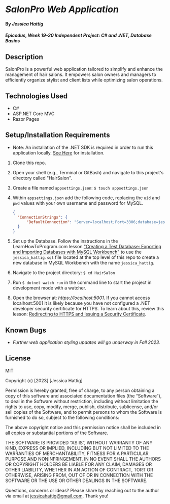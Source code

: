 # _SalonPro Web Application_

#### By _**Jessica Hattig**_

#### _Epicodus, Week 19-20 Independent Project: C# and .NET, Database Basics_

## Description
SalonPro is a powerful web application tailored to simplify and enhance the management of hair salons. It empowers salon owners and managers to efficiently organize stylist and client lists while optimizing salon operations. 

## Technologies Used
- C#
- ASP.NET Core MVC
- Razor Pages

## Setup/Installation Requirements
- Note: An installation of the .NET SDK is required in order to run this application locally. [See Here](https://dotnet.microsoft.com/en-us/) for installation.
1. Clone this repo.
2. Open your shell (e.g., Terminal or GitBash) and navigate to this project's directory called "HairSalon". 
3. Create a file named `appsettings.json`: `$ touch appsettings.json`
4. Within `appsettings.json` add the following code, replacing the `uid` and `pwd` values with your own username and password for MySQL.

    ```json
    {
      "ConnectionStrings": {
          "DefaultConnection": "Server=localhost;Port=3306;database=jessica_hattig;uid=[YOUR-USERNAME];pwd=[YOUR-MYSQL-PASSWORD];"
      }
    }
    ```
5. Set up the Database. Follow the instructions in the LearnHowToProgram.com lesson ["Creating a Test Database: Exporting and Importing Databases with MySQL Workbench"](https://www.learnhowtoprogram.com/c-and-net/database-basics/creating-a-test-database-exporting-and-importing-databases-with-mysql-workbench) to use the `jessica_hattig.sql` file located at the top level of this repo to create a new database in MySQL Workbench with the name `jessica_hattig`.
6. Navigate to the project directory: `$ cd HairSalon`
7. Run `$ dotnet watch run` in the command line to start the project in development mode with a watcher.
8. Open the browser at: _https://localhost:5001_. If you cannot access localhost:5001 it is likely because you have not configured a .NET developer security certificate for HTTPS. To learn about this, review this lesson: [Redirecting to HTTPS and Issuing a Security Certificate](https://www.learnhowtoprogram.com/c-and-net/basic-web-applications/redirecting-to-https-and-issuing-a-security-certificate).

## Known Bugs
* _Further web application styling updates will go underway in Fall 2023._

## License
MIT

Copyright (c) [2023] [Jessica Hattig]

Permission is hereby granted, free of charge, to any person obtaining a copy of this software and associated documentation files (the “Software”), to deal in the Software without restriction, including without limitation the rights to use, copy, modify, merge, publish, distribute, sublicense, and/or sell copies of the Software, and to permit persons to whom the Software is furnished to do so, subject to the following conditions:

The above copyright notice and this permission notice shall be included in all copies or substantial portions of the Software.

THE SOFTWARE IS PROVIDED “AS IS”, WITHOUT WARRANTY OF ANY KIND, EXPRESS OR IMPLIED, INCLUDING BUT NOT LIMITED TO THE WARRANTIES OF MERCHANTABILITY, FITNESS FOR A PARTICULAR PURPOSE AND NONINFRINGEMENT. IN NO EVENT SHALL THE AUTHORS OR COPYRIGHT HOLDERS BE LIABLE FOR ANY CLAIM, DAMAGES OR OTHER LIABILITY, WHETHER IN AN ACTION OF CONTRACT, TORT OR OTHERWISE, ARISING FROM, OUT OF OR IN CONNECTION WITH THE SOFTWARE OR THE USE OR OTHER DEALINGS IN THE SOFTWARE.

Questions, concerns or ideas? Please share by reaching out to the author via email at jessicahattig@gmail.com. Thank you!